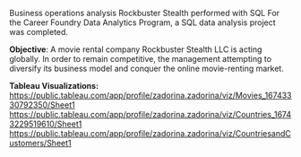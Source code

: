 Business operations analysis Rockbuster Stealth performed with SQL
For the Career Foundry Data Analytics Program, a SQL data analysis project was completed.

**Objective**:
A movie rental company Rockbuster Stealth LLC is acting globally. In order to remain competitive, the management attempting to diversify its business model and conquer the online movie-renting market.


**Tableau Visualizations:**
https://public.tableau.com/app/profile/zadorina.zadorina/viz/Movies_16743330792350/Sheet1
https://public.tableau.com/app/profile/zadorina.zadorina/viz/Countries_16743229519610/Sheet1
https://public.tableau.com/app/profile/zadorina.zadorina/viz/CountriesandCustomers/Sheet1
